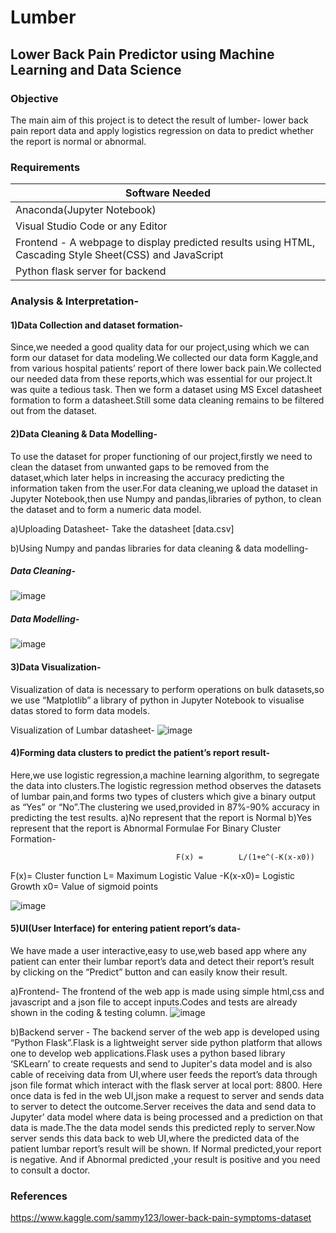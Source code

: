# Lumber
## Lower Back Pain Predictor using Machine Learning and Data Science
### Objective
The main aim of this project is to detect the result of lumber- lower back pain
report data and apply logistics regression on data to predict whether the report
is normal or abnormal.
### Requirements
|  Software Needed |
|---------------------------------------------------------------------------------------------------------|
| Anaconda(Jupyter Notebook)                                                                              |
| Visual Studio Code or any Editor                                                                        |
| Frontend - A webpage to display predicted results using HTML, Cascading Style Sheet(CSS) and JavaScript |
| Python flask server for backend                                                                         |
 
### Analysis & Interpretation-

#### 1)Data Collection and dataset formation- 
Since,we needed a good quality data for our project,using which we can form our dataset for data modeling.We collected our data form Kaggle,and from various hospital patients’ report of there lower back pain.We collected our needed data from these reports,which was essential for our project.It was quite a tedious task. Then we form a dataset using MS Excel datasheet formation to form a datasheet.Still some data cleaning remains to be filtered out from the dataset.  

#### 2)Data Cleaning & Data Modelling-
To use the dataset for proper functioning of our project,firstly we need to clean the dataset from unwanted gaps to be removed from the dataset,which later helps in increasing the accuracy predicting the information taken from the user.For data cleaning,we upload the dataset in Jupyter Notebook,then use Numpy and pandas,libraries of python, to clean the dataset and to form a numeric data model.

a)Uploading Datasheet-
  Take the datasheet [data.csv]

b)Using Numpy and pandas libraries for data cleaning & data modelling-
 
##### Data Cleaning- 
![image](https://github.com/sungupt/Lumber/assets/49180136/aaaca843-b574-4bc0-8173-e73938db69a3)
 
##### Data Modelling- 
![image](https://github.com/sungupt/Lumber/assets/49180136/a1f766f6-7799-4b60-ae98-affc8e657717)

 
#### 3)Data Visualization-
Visualization of data is necessary to perform operations on bulk datasets,so we use “Matplotlib” a library of python in Jupyter Notebook to visualise datas
stored to form data models.

Visualization of Lumbar datasheet-
![image](https://github.com/sungupt/Lumber/assets/49180136/9a0a0a00-fa30-45eb-8bc4-9679107c17bf)

  
#### 4)Forming data clusters to predict the patient’s report result-
Here,we use logistic regression,a machine learning algorithm, to segregate the data into clusters.The logistic regression method observes the datasets of lumbar pain,and forms two types of clusters which give a binary output as “Yes” or “No”.The clustering we used,provided in 87%-90% accuracy in predicting the test results.
a)No represent that the report is Normal
b)Yes represent that the report is  Abnormal
Formulae For Binary Cluster Formation-
                               
                                         F(x) =        L/(1+e^(-K(x-x0))

F(x)= Cluster function
L= Maximum Logistic Value
-K(x-x0)= Logistic Growth
x0= Value of sigmoid points

![image](https://github.com/sungupt/Lumber/assets/49180136/2eab14de-ba92-4434-a2c8-c33d6d8a3603)

 
#### 5)UI(User Interface) for entering patient report’s data-
We have made a user interactive,easy to use,web based app where any patient can enter their lumbar report’s data and detect their report’s result by clicking on the “Predict” button and can easily know their result.

a)Frontend- The frontend of the web app is made using simple html,css and javascript and a json file to accept inputs.Codes and tests are already shown in the coding & testing column.
![image](https://github.com/sungupt/Lumber/assets/49180136/280f5f2f-dddc-4f04-847d-276bb866eb92)

b)Backend server - The backend server of the web app is developed using “Python Flask”.Flask is a lightweight server side python platform that allows one to develop web applications.Flask uses a python based library ‘SKLearn’ to create requests and send to Jupiter's data model and is also cable of receiving data from UI,where user feeds the report’s data through json file format which interact with the flask server at local port: 8800.
Here once data is fed in the web UI,json make a request to server and sends data to server to detect the outcome.Server receives the data and send data to Jupyter’ data model where data is being processed and a prediction on that data is made.The the data model sends this predicted reply to server.Now server sends this data back to web UI,where the predicted data of the patient lumbar report’s result will be shown.
If Normal predicted,your report is negative. And if Abnormal predicted ,your result is positive and you need to consult a doctor.  

### References
https://www.kaggle.com/sammy123/lower-back-pain-symptoms-dataset 

